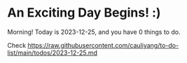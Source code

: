 # An Exciting Day Begins! :)

Morning! Today is 2023-12-25, and you have 0 things to do.

Check https://raw.githubusercontent.com/cauliyang/to-do-list/main/todos/2023-12-25.md